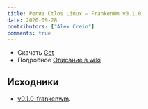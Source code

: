 ```yaml
---
title: Релиз Ctlos Linux — FrankenWm v0.1.0
date: 2020-09-28
contributors: ["Alex Creio"]
comments: true
---
```


- Скачать [Get](/get)
- Подробное [Описание в wiki](/wiki/wm/frankenwm)

## Исходники

- [v0.1.0-frankenwm](https://github.com/ctlos/ctlosiso/tree/v0.1.0-frankenwm).
